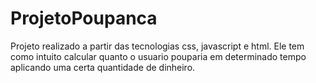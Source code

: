 # ProjetoPoupanca
Projeto realizado a partir das tecnologias css, javascript e html. Ele tem como intuito calcular quanto o usuario pouparia em determinado tempo aplicando uma certa quantidade de dinheiro.
